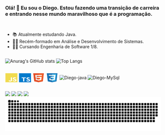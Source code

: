 ### Olá! 👋 Eu sou o Diego. Estou fazendo uma transição de carreira e entrando nesse mundo maravilhoso que é a programação.

<br/>

- 📚 Atualmente estudando Java.
- 👨‍🎓 Recém-formado em Análise e Desenvolvimento de Sistemas.
- 👨‍🎓 Cursando Engenharia de Software 1/8.
##


![Anurag's GitHub stats](https://github-readme-stats.vercel.app/api?username=arghyll&show_icons=true&theme=merko&count_private=true)
![Top Langs](https://github-readme-stats.vercel.app/api/top-langs/?username=arghyll&layout=compact&theme=merko)

<div style="display: inline_block"><br>
  <img align="center" alt="Diego-Js" height="30" width="40" src="https://raw.githubusercontent.com/devicons/devicon/master/icons/javascript/javascript-plain.svg">
  <img align="center" alt="Diego-Ts" height="30" width="40" src="https://raw.githubusercontent.com/devicons/devicon/master/icons/typescript/typescript-plain.svg">
  <img align="center" alt="Diego-HTML" height="30" width="40" src="https://raw.githubusercontent.com/devicons/devicon/master/icons/html5/html5-original.svg">
  <img align="center" alt="Diego-CSS" height="30" width="40" src="https://raw.githubusercontent.com/devicons/devicon/master/icons/css3/css3-original.svg">
  <img align="center" alt="Diego-java" height="40" width="50" src="https://cdn.jsdelivr.net/gh/devicons/devicon/icons/java/java-original-wordmark.svg">
  <img align="center" alt="Diego-MySql" height="50" width="60" src="https://cdn.jsdelivr.net/gh/devicons/devicon/icons/mysql/mysql-original-wordmark.svg">
</div>

##

<div>
  <a href="https://instagram.com/arghyll" target="_blank"><img src="https://img.shields.io/badge/Instagram-E4405F?style=for-the-badge&logo=instagram&logoColor=white" target="_blank"></a>
  <a href="https://facebook.com/arghyll" target="_blank"><img src="https://img.shields.io/badge/Facebook-1877F2?style=for-the-badge&logo=facebook&logoColor=white" target="_blank"></a>
  <a href="https://www.linkedin.com/in/diego-alvarez-9a2a091b4/" target="_blank"><img src="https://img.shields.io/badge/LinkedIn-0077B5?style=for-the-badge&logo=linkedin&logoColor=white" target="_blank"></a>
  <a href = "mailto:carvalho.84@gmail.com"><img src="https://img.shields.io/badge/Gmail-D14836?style=for-the-badge&logo=gmail&logoColor=white" target="_blank"></a>
</div>


<img alt="snake eating my contributions" src="https://raw.githubusercontent.com/Arghyll/Arghyll/output/github-contribution-grid-snake.svg" />

